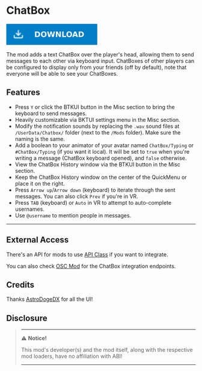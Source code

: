 ﻿# ChatBox

[![Download Latest ChatBox.dll](../.Resources/DownloadButtonEnabled.svg "Download Latest ChatBox.dll")](https://github.com/kafeijao/Kafe_CVR_Mods/releases/latest/download/ChatBox.dll)

The mod adds a text ChatBox over the player's head, allowing them to send messages to each other via keyboard input.
ChatBoxes of other players can be configured to display only from your friends (off by default), note that everyone will
be able to see your ChatBoxes.

## Features
- Press `Y` or click the BTKUI button in the Misc section to bring the keyboard to send messages.
- Heavily customizable via BKTUI settings menu in the Misc section.
- Modify the notification sounds by replacing the `.wav` sound files at `/UserData/Chatbox/` folder (next to the `/Mods`
  folder). Make sure the naming is the same.
- Add a boolean to your animator of your avatar named `ChatBox/Typing` or `#ChatBox/Typing` (if you want it local). It
  will be set to `true` when you're writing a message (ChatBox keyboard opened), and `false` otherwise.
- View the ChatBox History window via the BTKUI button in the Misc section.
- Keep the ChatBox History window on the center of the QuickMenu or place it on the right.
- Press `Arrow up`/`Arrow down` (keyboard) to iterate through the sent messages. You can also click `Prev` if you're in
  VR.
- Press `TAB` (keyboard) or `Auto` in VR to attempt to auto-complete usernames. 
- Use `@username` to mention people in messages.


---

## External Access

There's an API for mods to use [API Class](https://github.com/kafeijao/Kafe_CVR_Mods/blob/master/ChatBox/API.cs) if you
want to integrate.

You can also check [OSC Mod](https://github.com/kafeijao/Kafe_CVR_Mods/tree/master/OSC) for the ChatBox integration
endpoints.

## Credits

Thanks [AstroDogeDX](https://github.com/AstroDogeDX) for all the UI!

## Disclosure

> ---
> ⚠️ **Notice!**
>
> This mod's developer(s) and the mod itself, along with the respective mod loaders, have no affiliation with ABI!
>
> ---
